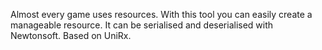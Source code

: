 Almost every game uses resources. With this tool you can easily create a manageable resource. It can be serialised and deserialised with Newtonsoft. Based on UniRx.
